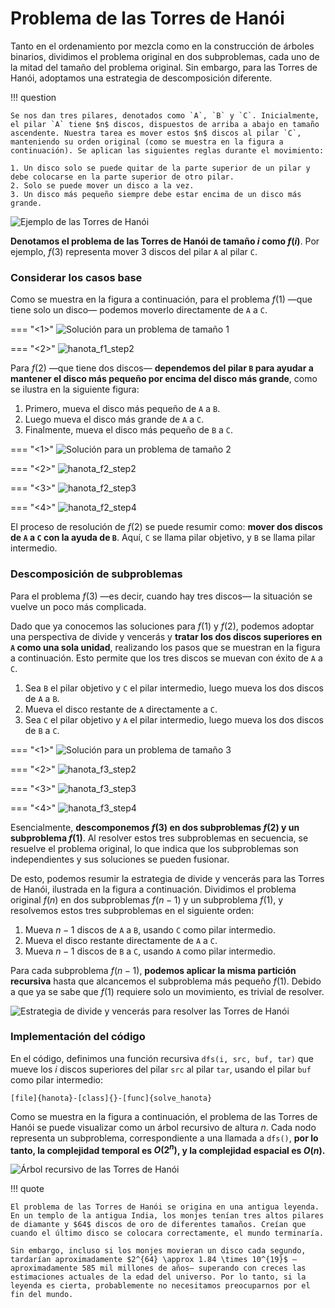 # Problema de las Torres de Hanói

Tanto en el ordenamiento por mezcla como en la construcción de árboles binarios, dividimos el problema original en dos subproblemas, cada uno de la mitad del tamaño del problema original. Sin embargo, para las Torres de Hanói, adoptamos una estrategia de descomposición diferente.

!!! question

    Se nos dan tres pilares, denotados como `A`, `B` y `C`. Inicialmente, el pilar `A` tiene $n$ discos, dispuestos de arriba a abajo en tamaño ascendente. Nuestra tarea es mover estos $n$ discos al pilar `C`, manteniendo su orden original (como se muestra en la figura a continuación). Se aplican las siguientes reglas durante el movimiento:
    
    1. Un disco solo se puede quitar de la parte superior de un pilar y debe colocarse en la parte superior de otro pilar.
    2. Solo se puede mover un disco a la vez.
    3. Un disco más pequeño siempre debe estar encima de un disco más grande.

![Ejemplo de las Torres de Hanói](hanota_problem.assets/hanota_example.png)

**Denotamos el problema de las Torres de Hanói de tamaño $i$ como $f(i)$**. Por ejemplo, $f(3)$ representa mover $3$ discos del pilar `A` al pilar `C`.

### Considerar los casos base

Como se muestra en la figura a continuación, para el problema $f(1)$ —que tiene solo un disco— podemos moverlo directamente de `A` a `C`.

=== "<1>"
    ![Solución para un problema de tamaño 1](hanota_problem.assets/hanota_f1_step1.png)

=== "<2>"
    ![hanota_f1_step2](hanota_problem.assets/hanota_f1_step2.png)

Para $f(2)$ —que tiene dos discos— **dependemos del pilar `B` para ayudar a mantener el disco más pequeño por encima del disco más grande**, como se ilustra en la siguiente figura:

1.  Primero, mueva el disco más pequeño de `A` a `B`.
2.  Luego mueva el disco más grande de `A` a `C`.
3.  Finalmente, mueva el disco más pequeño de `B` a `C`.

=== "<1>"
    ![Solución para un problema de tamaño 2](hanota_problem.assets/hanota_f2_step1.png)

=== "<2>"
    ![hanota_f2_step2](hanota_problem.assets/hanota_f2_step2.png)

=== "<3>"
    ![hanota_f2_step3](hanota_problem.assets/hanota_f2_step3.png)

=== "<4>"
    ![hanota_f2_step4](hanota_problem.assets/hanota_f2_step4.png)

El proceso de resolución de $f(2)$ se puede resumir como: **mover dos discos de `A` a `C` con la ayuda de `B`**. Aquí, `C` se llama pilar objetivo, y `B` se llama pilar intermedio.

### Descomposición de subproblemas

Para el problema $f(3)$ —es decir, cuando hay tres discos— la situación se vuelve un poco más complicada.

Dado que ya conocemos las soluciones para $f(1)$ y $f(2)$, podemos adoptar una perspectiva de divide y vencerás y **tratar los dos discos superiores en `A` como una sola unidad**, realizando los pasos que se muestran en la figura a continuación. Esto permite que los tres discos se muevan con éxito de `A` a `C`.

1.  Sea `B` el pilar objetivo y `C` el pilar intermedio, luego mueva los dos discos de `A` a `B`.
2.  Mueva el disco restante de `A` directamente a `C`.
3.  Sea `C` el pilar objetivo y `A` el pilar intermedio, luego mueva los dos discos de `B` a `C`.

=== "<1>"
    ![Solución para un problema de tamaño 3](hanota_problem.assets/hanota_f3_step1.png)

=== "<2>"
    ![hanota_f3_step2](hanota_problem.assets/hanota_f3_step2.png)

=== "<3>"
    ![hanota_f3_step3](hanota_problem.assets/hanota_f3_step3.png)

=== "<4>"
    ![hanota_f3_step4](hanota_problem.assets/hanota_f3_step4.png)

Esencialmente, **descomponemos $f(3)$ en dos subproblemas $f(2)$ y un subproblema $f(1)$**. Al resolver estos tres subproblemas en secuencia, se resuelve el problema original, lo que indica que los subproblemas son independientes y sus soluciones se pueden fusionar.

De esto, podemos resumir la estrategia de divide y vencerás para las Torres de Hanói, ilustrada en la figura a continuación. Dividimos el problema original $f(n)$ en dos subproblemas $f(n-1)$ y un subproblema $f(1)$, y resolvemos estos tres subproblemas en el siguiente orden:

1.  Mueva $n-1$ discos de `A` a `B`, usando `C` como pilar intermedio.
2.  Mueva el disco restante directamente de `A` a `C`.
3.  Mueva $n-1$ discos de `B` a `C`, usando `A` como pilar intermedio.

Para cada subproblema $f(n-1)$, **podemos aplicar la misma partición recursiva** hasta que alcancemos el subproblema más pequeño $f(1)$. Debido a que ya se sabe que $f(1)$ requiere solo un movimiento, es trivial de resolver.

![Estrategia de divide y vencerás para resolver las Torres de Hanói](hanota_problem.assets/hanota_divide_and_conquer.png)

### Implementación del código

En el código, definimos una función recursiva `dfs(i, src, buf, tar)` que mueve los $i$ discos superiores del pilar `src` al pilar `tar`, usando el pilar `buf` como pilar intermedio:

```src
[file]{hanota}-[class]{}-[func]{solve_hanota}
```

Como se muestra en la figura a continuación, el problema de las Torres de Hanói se puede visualizar como un árbol recursivo de altura $n$. Cada nodo representa un subproblema, correspondiente a una llamada a `dfs()`, **por lo tanto, la complejidad temporal es $O(2^n)$, y la complejidad espacial es $O(n)$.**

![Árbol recursivo de las Torres de Hanói](hanota_problem.assets/hanota_recursive_tree.png)

!!! quote

    El problema de las Torres de Hanói se origina en una antigua leyenda. En un templo de la antigua India, los monjes tenían tres altos pilares de diamante y $64$ discos de oro de diferentes tamaños. Creían que cuando el último disco se colocara correctamente, el mundo terminaría.

    Sin embargo, incluso si los monjes movieran un disco cada segundo, tardarían aproximadamente $2^{64} \approx 1.84 \times 10^{19}$ —aproximadamente 585 mil millones de años— superando con creces las estimaciones actuales de la edad del universo. Por lo tanto, si la leyenda es cierta, probablemente no necesitamos preocuparnos por el fin del mundo.

```